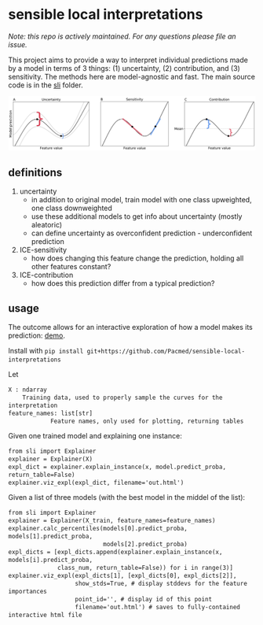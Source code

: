 # sensible local interpretations

*Note: this repo is actively maintained. For any questions please file an issue.*

This project aims to provide a way to interpret individual predictions made by a model in terms of 3 things: (1) uncertainty, (2) contribution, and (3) sensitivity. The methods here are model-agnostic and fast. The main source code is in the [sli](sli) folder.

![](results/illustrate/illustration.png)



## definitions
1. uncertainty
    - in addition to original model, train model with one class upweighted, one class downweighted
    - use these additional models to get info about uncertainty (mostly aleatoric)
    - can define uncertainty as overconfident prediction - underconfident prediction
2. ICE-sensitivity
    - how does changing this feature change the prediction, holding all other features constant?
3. ICE-contribution
    - how does this prediction differ from a typical prediction?


## usage

The outcome allows for an interactive exploration of how a model makes its prediction: [demo](https://csinva.github.io/sensible-local-interpretations/results/interp/out_breast_cancer.html). 

Install with `pip install git+https://github.com/Pacmed/sensible-local-interpretations`

Let 

```
X : ndarray
    Training data, used to properly sample the curves for the interpretation
feature_names: list[str]
            Feature names, only used for plotting, returning tables
```

Given one trained model and explaining one instance:

```
from sli import Explainer
explainer = Explainer(X)
expl_dict = explainer.explain_instance(x, model.predict_proba, return_table=False)
explainer.viz_expl(expl_dict, filename='out.html')
```

Given a list of three models (with the best model in the middel of the list):

```
from sli import Explainer
explainer = Explainer(X_train, feature_names=feature_names)
explainer.calc_percentiles(models[0].predict_proba, models[1].predict_proba, 
                           models[2].predict_proba)
expl_dicts = [expl_dicts.append(explainer.explain_instance(x, models[i].predict_proba, 
              class_num, return_table=False)) for i in range(3)]
explainer.viz_expl(expl_dicts[1], [expl_dicts[0], expl_dicts[2]], 
                   show_stds=True, # display stddevs for the feature importances
                   point_id='', # display id of this point
                   filename='out.html') # saves to fully-contained interactive html file
```
